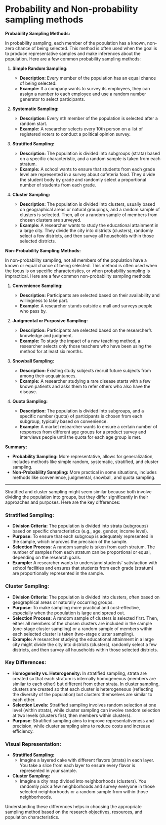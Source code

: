 # Probability and Non-probability sampling methods

**Probability Sampling Methods:**

In probability sampling, each member of the population has a known, non-zero chance of being selected. This method is often used when the goal is to produce representative samples and make inferences about the population. Here are a few common probability sampling methods:

1. **Simple Random Sampling:**
   - **Description:** Every member of the population has an equal chance of being selected.
   - **Example:** If a company wants to survey its employees, they can assign a number to each employee and use a random number generator to select participants.

2. **Systematic Sampling:**
   - **Description:** Every nth member of the population is selected after a random start.
   - **Example:** A researcher selects every 10th person on a list of registered voters to conduct a political opinion survey.

3. **Stratified Sampling:**
   - **Description:** The population is divided into subgroups (strata) based on a specific characteristic, and a random sample is taken from each stratum.
   - **Example:** A school wants to ensure that students from each grade level are represented in a survey about cafeteria food. They divide the student body by grade and randomly select a proportional number of students from each grade.

4. **Cluster Sampling:**
   - **Description:** The population is divided into clusters, usually based on geographical areas or natural groupings, and a random sample of clusters is selected. Then, all or a random sample of members from chosen clusters are surveyed.
   - **Example:** A researcher wants to study the educational attainment in a large city. They divide the city into districts (clusters), randomly select a few districts, and then survey all households within those selected districts.

**Non-Probability Sampling Methods:**

In non-probability sampling, not all members of the population have a known or equal chance of being selected. This method is often used when the focus is on specific characteristics, or when probability sampling is impractical. Here are a few common non-probability sampling methods:

1. **Convenience Sampling:**
   - **Description:** Participants are selected based on their availability and willingness to take part.
   - **Example:** A researcher stands outside a mall and surveys people who pass by. 

2. **Judgmental or Purposive Sampling:**
   - **Description:** Participants are selected based on the researcher’s knowledge and judgment.
   - **Example:** To study the impact of a new teaching method, a researcher selects only those teachers who have been using the method for at least six months.

3. **Snowball Sampling:**
   - **Description:** Existing study subjects recruit future subjects from among their acquaintances.
   - **Example:** A researcher studying a rare disease starts with a few known patients and asks them to refer others who also have the disease.

4. **Quota Sampling:**
   - **Description:** The population is divided into subgroups, and a specific number (quota) of participants is chosen from each subgroup, typically based on convenience.
   - **Example:** A market researcher wants to ensure a certain number of responses from different age groups for a product survey and interviews people until the quota for each age group is met.

**Summary:**

- **Probability Sampling:** More representative, allows for generalization, includes methods like simple random, systematic, stratified, and cluster sampling.
- **Non-Probability Sampling:** More practical in some situations, includes methods like convenience, judgmental, snowball, and quota sampling.

-----

Stratified and cluster sampling might seem similar because both involve dividing the population into groups, but they differ significantly in their approaches and purposes. Here are the key differences:

### Stratified Sampling:
- **Division Criteria:** The population is divided into strata (subgroups) based on specific characteristics (e.g., age, gender, income level).
- **Purpose:** To ensure that each subgroup is adequately represented in the sample, which improves the precision of the sample.
- **Selection Process:** A random sample is taken from each stratum. The number of samples from each stratum can be proportional or equal, depending on the research goals.
- **Example:** A researcher wants to understand students' satisfaction with school facilities and ensures that students from each grade (stratum) are proportionally represented in the sample.

### Cluster Sampling:
- **Division Criteria:** The population is divided into clusters, often based on geographical areas or naturally occurring groups.
- **Purpose:** To make sampling more practical and cost-effective, especially when the population is large and spread out.
- **Selection Process:** A random sample of clusters is selected first. Then, either all members of the chosen clusters are included in the sample (one-stage cluster sampling) or a random sample of members within each selected cluster is taken (two-stage cluster sampling).
- **Example:** A researcher studying the educational attainment in a large city might divide the city into districts (clusters), randomly select a few districts, and then survey all households within those selected districts.

### Key Differences:
- **Homogeneity vs. Heterogeneity:** In stratified sampling, strata are created so that each stratum is internally homogeneous (members are similar to each other) but different from other strata. In cluster sampling, clusters are created so that each cluster is heterogeneous (reflecting the diversity of the population) but clusters themselves are similar to each other.
- **Selection Levels:** Stratified sampling involves random selection at one level (within strata), while cluster sampling can involve random selection at two levels (clusters first, then members within clusters).
- **Purpose:** Stratified sampling aims to improve representativeness and precision, while cluster sampling aims to reduce costs and increase efficiency.

### Visual Representation:
- **Stratified Sampling:**
  - Imagine a layered cake with different flavors (strata) in each layer. You take a slice from each layer to ensure every flavor is represented in your sample.
- **Cluster Sampling:**
  - Imagine a city map divided into neighborhoods (clusters). You randomly pick a few neighborhoods and survey everyone in those selected neighborhoods or a random sample from within those neighborhoods.

Understanding these differences helps in choosing the appropriate sampling method based on the research objectives, resources, and population characteristics.
